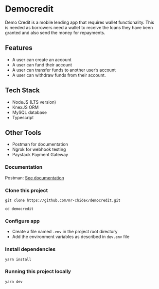 # Democredit

Demo Credit is a mobile lending app that requires wallet functionality. This is needed as borrowers need a wallet to receive the loans they have been granted and also send the money for repayments.

## Features

- A user can create an account
- A user can fund their account
- A user can transfer funds to another user’s account
- A user can withdraw funds from their account.

## Tech Stack

- NodeJS (LTS version)
- KnexJS ORM
- MySQL database
- Typescript

## Other Tools

- Postman for documentation
- Ngrok for webhook testing
- Paystack Payment Gateway

### Documentation

Postman: [See documentation](https://documenter.getpostman.com/view/11724511/2s8ZDU64s2)

### Clone this project

```
git clone https://github.com/mr-chidex/democredit.git
```

```
cd democredit
```

### Configure app

- Create a file named `.env` in the project root directory
- Add the environment variables as described in `dev.env` file

### Install dependencies

```
yarn install
```

### Running this project locally

```
yarn dev
```
